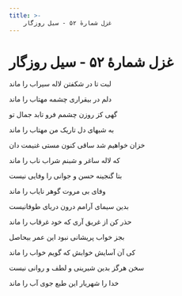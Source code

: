 ```yaml
---
title: >-
    غزل شمارهٔ ۵۲ - سیل روزگار
---
```

# غزل شمارهٔ ۵۲ - سیل روزگار

<div class="b" id="bn1"><div class="m1"><p>لبت تا در شکفتن لاله سیراب را ماند</p></div>
<div class="m2"><p>دلم در بیقراری چشمه مهتاب را ماند</p></div></div>
<div class="b" id="bn2"><div class="m1"><p>گهی کز روزن چشمم فرو تابد جمال تو</p></div>
<div class="m2"><p>به شبهای دل تاریک من مهتاب را ماند</p></div></div>
<div class="b" id="bn3"><div class="m1"><p>خزان خواهیم شد ساقی کنون مستی غنیمت دان</p></div>
<div class="m2"><p>که لاله ساغر و شبنم شراب ناب را ماند</p></div></div>
<div class="b" id="bn4"><div class="m1"><p>بتا گنجینه حسن و جوانی را وفایی نیست</p></div>
<div class="m2"><p>وفای بی مروت گوهر نایاب را ماند</p></div></div>
<div class="b" id="bn5"><div class="m1"><p>بدین سیمای آرامم درون دریای طوفانیست</p></div>
<div class="m2"><p>حذر کن از غریق آری که خود غرقاب را ماند</p></div></div>
<div class="b" id="bn6"><div class="m1"><p>بجز خواب پریشانی نبود این عمر بیحاصل</p></div>
<div class="m2"><p>کی آن آسایش خوابش که گویم خواب را ماند</p></div></div>
<div class="b" id="bn7"><div class="m1"><p>سخن هرگز بدین شیرینی و لطف و روانی نیست</p></div>
<div class="m2"><p>خدا را شهریار این طبع جوی آب را ماند</p></div></div>
